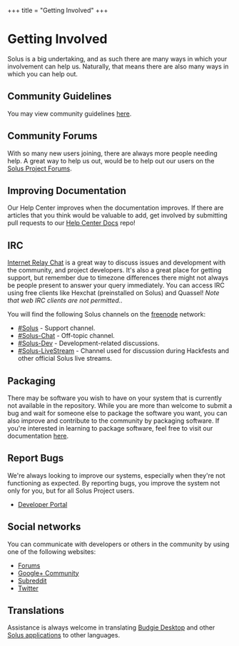 +++
title = "Getting Involved"
+++
# Getting Involved

Solus is a big undertaking, and as such there are many ways in which your involvement can help us. Naturally, that means there are also many ways in which you can help out.

## Community Guidelines

You may view community guidelines [here](/articles/contributing/community-guidelines/en/).

## Community Forums

With so many new users joining, there are always more people needing help. A great way to help us out, would be to help out our users on the [Solus Project Forums](https://solus-project.com/forums/).

## Improving Documentation

Our Help Center improves when the documentation improves. If there are articles that you think would be valuable to add, get involved by submitting pull requests to our [Help Center Docs](https://github.com/solus-project/help-center-docs) repo!

## IRC

[Internet Relay Chat](https://en.wikipedia.org/wiki/Internet_Relay_Chat) is a great way to discuss issues and development with the community, and project developers. It's also a great place for getting support, but remember due 
to timezone differences there might not always be people present to answer your query immediately. You can access IRC using free clients like Hexchat (preinstalled on Solus) and Quassel! *Note that web IRC clients are not permitted..*

You will find the following Solus channels on the [freenode](https://freenode.net/) network:

- [#Solus](irc://chat.freenode.net/#Solus) - Support channel.
- [#Solus-Chat](irc://chat.freenode.net/#Solus-Chat) - Off-topic channel.
- [#Solus-Dev](irc://chat.freenode.net/#Solus-Dev) - Development-related discussions.
- [#Solus-LiveStream](irc://chat.freenode.net/#Solus-LiveStream) - Channel used for discussion during Hackfests and other official Solus live streams.

## Packaging

There may be software you wish to have on your system that is currently not available in the repository. While you are more than welcome to submit a bug and wait for someone else to package the software you want, you can also improve 
and contribute to the community by packaging software. If you're interested in learning to package software, feel free to visit our documentation [here](/articles/packaging/guide/en/).

## Report Bugs

We're always looking to improve our systems, especially when they're not functioning as expected. By reporting bugs, you improve the system not only for you, but for all Solus Project users.

- [Developer Portal](https://dev.solus-project.com)

## Social networks

You can communicate with developers or others in the community by using one of the following websites:

- [Forums](https://solus-project.com/forums/)
- [Google+ Community](https://plus.google.com/communities/104830131595272878110)
- [Subreddit](http://www.reddit.com/r/SolusProject/) 
- [Twitter](https://twitter.com/solusproject)

## Translations

Assistance is always welcome in translating [Budgie Desktop](https://www.transifex.com/budgie-desktop/budgie-desktop/) and other [Solus applications](https://www.transifex.com/solus-project/public/) to other languages.
